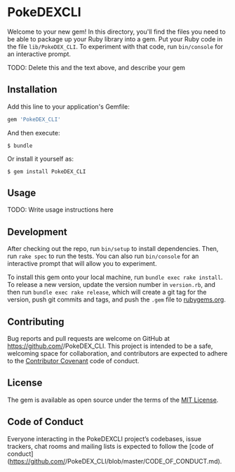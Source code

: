 # PokeDEXCLI

Welcome to your new gem! In this directory, you'll find the files you need to be able to package up your Ruby library into a gem. Put your Ruby code in the file `lib/PokeDEX_CLI`. To experiment with that code, run `bin/console` for an interactive prompt.

TODO: Delete this and the text above, and describe your gem

## Installation

Add this line to your application's Gemfile:

```ruby
gem 'PokeDEX_CLI'
```

And then execute:

    $ bundle

Or install it yourself as:

    $ gem install PokeDEX_CLI

## Usage

TODO: Write usage instructions here

## Development

After checking out the repo, run `bin/setup` to install dependencies. Then, run `rake spec` to run the tests. You can also run `bin/console` for an interactive prompt that will allow you to experiment.

To install this gem onto your local machine, run `bundle exec rake install`. To release a new version, update the version number in `version.rb`, and then run `bundle exec rake release`, which will create a git tag for the version, push git commits and tags, and push the `.gem` file to [rubygems.org](https://rubygems.org).

## Contributing

Bug reports and pull requests are welcome on GitHub at https://github.com/<github username>/PokeDEX_CLI. This project is intended to be a safe, welcoming space for collaboration, and contributors are expected to adhere to the [Contributor Covenant](http://contributor-covenant.org) code of conduct.

## License

The gem is available as open source under the terms of the [MIT License](https://opensource.org/licenses/MIT).

## Code of Conduct

Everyone interacting in the PokeDEXCLI project’s codebases, issue trackers, chat rooms and mailing lists is expected to follow the [code of conduct](https://github.com/<github username>/PokeDEX_CLI/blob/master/CODE_OF_CONDUCT.md).
